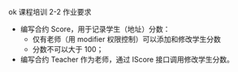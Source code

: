 ok 课程培训 2-2
作业要求

- 编写合约 Score，⽤于记录学⽣（地址）分数：
  - 仅有⽼师（⽤ modifier 权限控制）可以添加和修改学⽣分数
  - 分数不可以⼤于 100；
- 编写合约 Teacher 作为⽼师，通过 IScore 接⼝调⽤修改学⽣分数。
